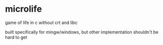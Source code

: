 # microlife
game of life in c without crt and libc

built specifically for mingw/windows, but other implementation shouldn't be hard to get
